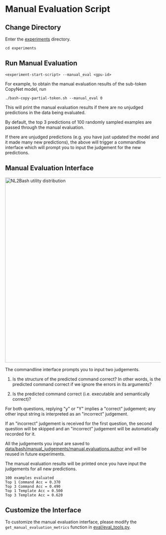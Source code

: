 # Manual Evaluation Script

## Change Directory
Enter the [experiments](https://github.com/TellinaTool/nl2bash/tree/master/experiments) directory.
```
cd experiments
```

## Run Manual Evaluation
```
<experiment-start-script> --manual_eval <gpu-id>
```
For example, to obtain the manual evaluation results of the sub-token CopyNet model, run 
```
./bash-copy-partial-token.sh --manual_eval 0
```

This will print the manual evaluation results if there are no unjudged predictions in the data being evaluated. 

By default, the top 3 predictions of 100 randomly sampled examples are passed through the manual evaluation.

If there are unjudged predictions (e.g. you have just updated the model and it made many new predictions), the above will trigger a commandline interface which will prompt you to input the judgement for the new predictions.

## Manual Evaluation Interface

<p align="left">
  <img src="http://victorialin.net/img/github/nl2bash_manual_eval_script.png" width="600" title="NL2Bash utility distribution">
</p>

The commandline interface prompts you to input two judgements.

1. Is the structure of the predicted command correct? In other words, is the predicted command correct if we ignore the errors in its arguments?

2. Is the predicted command correct (i.e. executable and semantically correct)? 

For both questions, replying "y" or "Y" implies a "correct" judgement; any other input string is interpreted as an "incorrect" judgement. 

If an "incorrect" judgement is received for the first question, the second question will be skipped and an "incorrect" judgement will be automatically recorded for it.

All the judgements you input are saved to [data/bash/manual_judgements/manual.evaluations.author](https://github.com/TellinaTool/nl2bash/blob/master/data/bash/manual_judgements/manual.evaluations.author) and will be reused in future experiments.

The manual evaluation results will be printed once you have input the judgements for all new predictions.
```
100 examples evaluated
Top 1 Command Acc = 0.370
Top 3 Command Acc = 0.490
Top 1 Template Acc = 0.500
Top 3 Template Acc = 0.620
```

## Customize the Interface
To customize the manual evaluation interface, please modify the `get_manual_evaluation_metrics` function in [eval/eval_tools.py](https://github.com/TellinaTool/nl2bash/blob/master/eval/eval_tools.py#L83).





